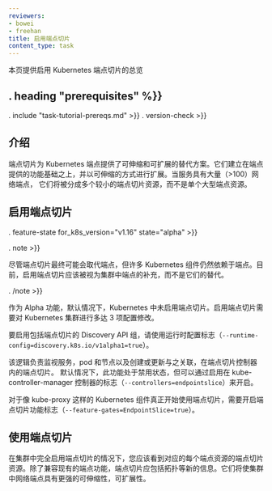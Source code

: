 ```yaml
---
reviewers:
- bowei
- freehan
title: 启用端点切片
content_type: task
---
```


<!--
---
reviewers:
- bowei
- freehan
title: Enabling Endpoint Slices
content_type: task
---
-->

<!-- overview -->

<!--
This page provides an overview of enabling Endpoint Slices in Kubernetes.
-->
本页提供启用 Kubernetes 端点切片的总览




## . heading "prerequisites" %}}


  . include "task-tutorial-prereqs.md" >}} . version-check >}}




<!-- steps -->

<!--
## Introduction

Endpoint Slices provide a scalable and extensible alternative to Endpoints in
Kubernetes. They build on top of the base of functionality provided by Endpoints
and extend that in a scalable way. When Services have a large number (>100) of
network endpoints, they will be split into multiple smaller Endpoint Slice
resources instead of a single large Endpoints resource.
-->
## 介绍

端点切片为 Kubernetes 端点提供了可伸缩和可扩展的替代方案。它们建立在端点提供的功能基础之上，并以可伸缩的方式进行扩展。当服务具有大量（>100）网络端点，
它们将被分成多个较小的端点切片资源，而不是单个大型端点资源。

<!--
## Enabling Endpoint Slices
-->
## 启用端点切片
. feature-state for_k8s_version="v1.16" state="alpha" >}}


. note >}}
<!--
Although Endpoint Slices may eventually replace Endpoints, many Kubernetes
components still rely on Endpoints. For now, enabling Endpoint Slices should be
seen as an addition to Endpoints in a cluster, not a replacement for them.
-->

尽管端点切片最终可能会取代端点，但许多 Kubernetes 组件仍然依赖于端点。目前，启用端点切片应该被视为集群中端点的补充，而不是它们的替代。

. /note >}}

<!--
As an alpha feature, Endpoint Slices are not enabled by default in Kubernetes.
Enabling Endpoint Slices requires as many as 3 changes to Kubernetes cluster
configuration.

To enable the Discovery API group that includes Endpoint Slices, use the runtime
 config flag (`--runtime-config=discovery.k8s.io/v1alpha1=true`).

The logic responsible for watching services, pods, and nodes and creating or
updating associated Endpoint Slices lives within the EndpointSlice controller.
This is disabled by default but can be enabled with the controllers flag on
kube-controller-manager (`--controllers=endpointslice`).

For Kubernetes components like kube-proxy to actually start using Endpoint
Slices, the EndpointSlice feature gate will need to be enabled
(`--feature-gates=EndpointSlice=true`).
-->

作为 Alpha 功能，默认情况下，Kubernetes 中未启用端点切片。启用端点切片需要对 Kubernetes 集群进行多达 3 项配置修改。

要启用包括端点切片的 Discovery API 组，请使用运行时配置标志（`--runtime-config=discovery.k8s.io/v1alpha1=true`）。

该逻辑负责监视服务，pod 和节点以及创建或更新与之关联，在端点切片控制器内的端点切片。
默认情况下，此功能处于禁用状态，但可以通过启用在 kube-controller-manager 控制器的标志（`--controllers=endpointslice`）来开启。

对于像 kube-proxy 这样的 Kubernetes 组件真正开始使用端点切片，需要开启端点切片功能标志（`--feature-gates=EndpointSlice=true`）。

<!--
## Using Endpoint Slices

With Endpoint Slices fully enabled in your cluster, you should see corresponding
EndpointSlice resources for each Endpoints resource. In addition to supporting
existing Endpoints functionality, Endpoint Slices should include new bits of
information such as topology. They will allow for greater scalability and
extensibility of network endpoints in your cluster.
-->

## 使用端点切片

在集群中完全启用端点切片的情况下，您应该看到对应的每个端点资源的端点切片资源。除了兼容现有的端点功能，端点切片应包括拓扑等新的信息。它们将使集群中网络端点具有更强的可伸缩性，可扩展性。